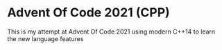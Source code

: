 # Advent Of Code 2021 (CPP)
This is my attempt at Advent Of Code 2021 using modern C++14 to learn the new language features
